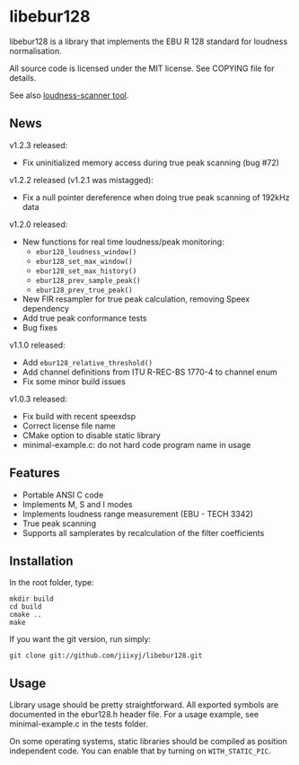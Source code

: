 libebur128
==========

libebur128 is a library that implements the EBU R 128 standard for loudness
normalisation.

All source code is licensed under the MIT license. See COPYING file for
details.

See also [loudness-scanner tool](https://github.com/jiixyj/loudness-scanner).

News
----

v1.2.3 released:
 * Fix uninitialized memory access during true peak scanning (bug #72)

v1.2.2 released (v1.2.1 was mistagged):
 * Fix a null pointer dereference when doing true peak scanning of 192kHz data

v1.2.0 released:

 * New functions for real time loudness/peak monitoring:
   * `ebur128_loudness_window()`
   * `ebur128_set_max_window()`
   * `ebur128_set_max_history()`
   * `ebur128_prev_sample_peak()`
   * `ebur128_prev_true_peak()`
 * New FIR resampler for true peak calculation, removing Speex dependency
 * Add true peak conformance tests
 * Bug fixes

v1.1.0 released:

 * Add `ebur128_relative_threshold()`
 * Add channel definitions from ITU R-REC-BS 1770-4 to channel enum
 * Fix some minor build issues

v1.0.3 released:

 * Fix build with recent speexdsp
 * Correct license file name
 * CMake option to disable static library
 * minimal-example.c: do not hard code program name in usage

Features
--------

* Portable ANSI C code
* Implements M, S and I modes
* Implements loudness range measurement (EBU - TECH 3342)
* True peak scanning
* Supports all samplerates by recalculation of the filter coefficients

Installation
------------

In the root folder, type:

    mkdir build
    cd build
    cmake ..
    make

If you want the git version, run simply:

    git clone git://github.com/jiixyj/libebur128.git

Usage
-----

Library usage should be pretty straightforward. All exported symbols are
documented in the ebur128.h header file. For a usage example, see
minimal-example.c in the tests folder.

On some operating systems, static libraries should be compiled as position
independent code. You can enable that by turning on `WITH_STATIC_PIC`.
